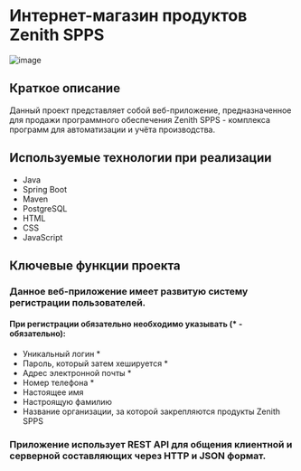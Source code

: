 # Интернет-магазин продуктов Zenith SPPS
![image](http://www.zspps.ru/images/stories/soft/screen.png)
## Краткое описание
Данный проект представляет собой веб-приложение, предназначенное для продажи программного обеспечения Zenith SPPS - комплекса программ для автоматизации и учёта производства.
## Используемые технологии при реализации
- Java
- Spring Boot
- Maven
- PostgreSQL
- HTML
- CSS
- JavaScript
## Ключевые функции проекта
### Данное веб-приложение имеет развитую систему регистрации пользователей.
#### При регистрации обязательно необходимо указывать (* - обязательно):
- Уникальный логин *
- Пароль, который затем хешируется *
- Адрес электронной почты *
- Номер телефона *
- Настоящее имя
- Настроящую фамилию
- Название организации, за которой закрепляются продукты Zenith SPPS
### Приложение использует REST API для общения клиентной и серверной составляющих через HTTP и JSON формат.

